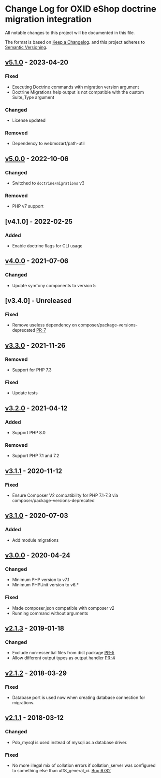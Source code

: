 # Change Log for OXID eShop doctrine migration integration

All notable changes to this project will be documented in this file.

The format is based on [Keep a Changelog](http://keepachangelog.com/ ).
and this project adheres to [Semantic Versioning](http://semver.org/ ).

## [v5.1.0] - 2023-04-20

### Fixed
- Executing Doctrine commands with migration version argument
- Doctrine Migrations help output is not compatible with the custom Suite_Type argument

### Changed
- License updated

### Removed
- Dependency to webmozart/path-util

## [v5.0.0] - 2022-10-06

### Changed
- Switched to `doctrine/migrations` v3

### Removed
- PHP v7 support

## [v4.1.0] - 2022-02-25

### Added
- Enable doctrine flags for CLI usage

## [v4.0.0] - 2021-07-06

### Changed
- Update symfony components to version 5

## [v3.4.0] - Unreleased

### Fixed
- Remove useless dependency on composer/package-versions-deprecated [PR-7](https://github.com/OXID-eSales/oxideshop-doctrine-migration-wrapper/pull/7)

## [v3.3.0] - 2021-11-26

### Removed
- Support for PHP 7.3

### Fixed
- Update tests

## [v3.2.0] - 2021-04-12

### Added
- Support PHP 8.0

### Removed
- Support PHP 7.1 and 7.2

## [v3.1.1] - 2020-11-12

### Fixed

- Ensure Composer V2 compatibility for PHP 7.1-7.3 via composer/package-versions-deprecated

## [v3.1.0] - 2020-07-03

### Added

- Add module migrations

## [v3.0.0] - 2020-04-24

### Changed
- Minimum PHP version to v7.1
- Minimum PHPUnit version to v6.*

### Fixed
- Made composer.json compatible with composer v2
- Running command without arguments

## [v2.1.3] - 2019-01-18

### Changed
- Exclude non-essential files from dist package [PR-5](https://github.com/OXID-eSales/oxideshop-doctrine-migration-wrapper/pull/5)
- Allow different output types as output handler [PR-4](https://github.com/OXID-eSales/oxideshop-doctrine-migration-wrapper/pull/4)

## [v2.1.2] - 2018-03-29 

### Fixed
- Database port is used now when creating database connection for migrations.

## [v2.1.1] - 2018-03-12

### Changed

- Pdo_mysql is used instead of mysqli as a database driver. 

### Fixed

- No more illegal mix of collation errors if collation_server was configured to something else than utf8_general_ci. [Bug 6782](https://bugs.oxid-esales.com/view.php?id=6782)

[v5.1.0]: https://github.com/OXID-eSales/oxideshop-doctrine-migration-wrapper/compare/v5.0.0...v5.1.0
[v5.0.0]: https://github.com/OXID-eSales/oxideshop-doctrine-migration-wrapper/compare/v4.0.0...v5.0.0
[v4.0.0]: https://github.com/OXID-eSales/oxideshop-doctrine-migration-wrapper/compare/v3.3.0...v4.0.0
[v3.3.0]: https://github.com/OXID-eSales/oxideshop-doctrine-migration-wrapper/compare/v3.2.0...v3.3.0
[v3.2.0]: https://github.com/OXID-eSales/oxideshop-doctrine-migration-wrapper/compare/v3.1.1...v3.2.0
[v3.1.1]: https://github.com/OXID-eSales/oxideshop-doctrine-migration-wrapper/compare/v3.1.0...v3.1.1
[v3.1.0]: https://github.com/OXID-eSales/oxideshop-doctrine-migration-wrapper/compare/v3.0.0...v3.1.0
[v3.0.0]: https://github.com/OXID-eSales/oxideshop-doctrine-migration-wrapper/compare/v2.1.3...v3.0.0
[v2.1.3]: https://github.com/OXID-eSales/oxideshop-doctrine-migration-wrapper/compare/v2.1.2...v2.1.3
[v2.1.2]: https://github.com/OXID-eSales/oxideshop-doctrine-migration-wrapper/compare/v2.1.1...v2.1.2
[v2.1.1]: https://github.com/OXID-eSales/oxideshop-doctrine-migration-wrapper/compare/v2.1.0...v2.1.1
